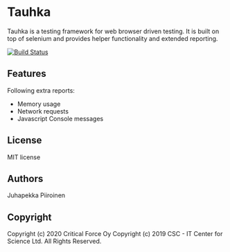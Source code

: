 # Tauhka
Tauhka is a testing framework for web browser driven testing. It is built on top of selenium and provides helper functionality and extended reporting.

[![Build Status](https://travis-ci.org/Tauhka/tauhka.svg?branch=master)](https://travis-ci.org/Tauhka/tauhka)

## Features
Following extra reports:
* Memory usage
* Network requests
* Javascript Console messages

## License
MIT license

## Authors
Juhapekka Piiroinen

## Copyright
Copyright (c) 2020 Critical Force Oy
Copyright (c) 2019 CSC - IT Center for Science Ltd.
All Rights Reserved.
